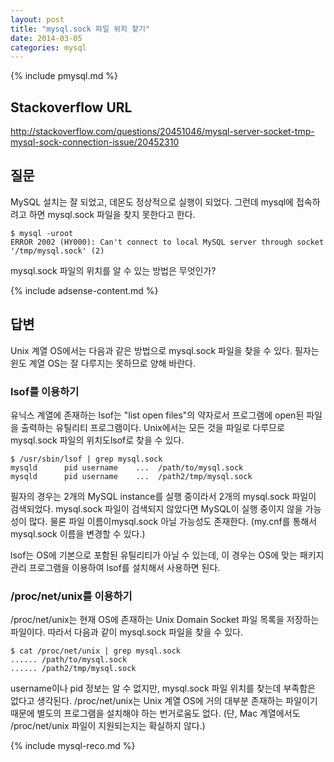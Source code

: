```yaml
---
layout: post
title: "mysql.sock 파일 위치 찾기"
date: 2014-03-05 
categories: mysql
---
```


{% include pmysql.md %}

## Stackoverflow URL

http://stackoverflow.com/questions/20451046/mysql-server-socket-tmp-mysql-sock-connection-issue/20452310

## 질문

MySQL 설치는 잘 되었고, 데몬도 정상적으로 실행이 되었다. 그런데 mysql에 접속하려고 하면 mysql.sock 파일을 찾지 못한다고 한다.

    $ mysql -uroot
    ERROR 2002 (HY000): Can't connect to local MySQL server through socket '/tmp/mysql.sock' (2)

mysql.sock 파일의 위치를 알 수 있는 방법은 무엇인가?

{% include adsense-content.md %}

## 답변

Unix 계열 OS에서는 다음과 같은 방법으로 mysql.sock 파일을 찾을 수 있다. 필자는 윈도 계열 OS는 잘 다루지는 못하므로 양해 바란다.

### lsof를 이용하기

유닉스 계열에 존재하는 lsof는 "list open files"의 약자로서 프로그램에 open된 파일을 출력하는 유틸리티 프로그램이다. Unix에서는 모든 것을 파일로 다루므로 mysql.sock 파일의 위치도lsof로 찾을 수 있다.

    $ /usr/sbin/lsof | grep mysql.sock
    mysqld      pid username    ...  /path/to/mysql.sock
    mysqld      pid username    ...  /path2/tmp/mysql.sock

필자의 경우는 2개의 MySQL instance를 실행 중이라서 2개의 mysql.sock 파일이 검색되었다. mysql.sock 파일이 검색되지 않았다면 MySQL이 실행 중이지 않을 가능성이 많다. 물론 파일 이름이mysql.sock 아닐 가능성도 존재한다. (my.cnf를 통해서 mysql.sock 이름을 변경할 수 있다.)

lsof는 OS에 기본으로 포함된 유틸리티가 아닐 수 있는데, 이 경우는 OS에 맞는 패키지 관리 프로그램을 이용하여 lsof를 설치해서 사용하면 된다.

### /proc/net/unix를 이용하기

/proc/net/unix는 현재 OS에 존재하는 Unix Domain Socket 파일 목록을 저장하는 파일이다. 따라서 다음과 같이 mysql.sock 파일을 찾을 수 있다.

    $ cat /proc/net/unix | grep mysql.sock
    ...... /path/to/mysql.sock
    ...... /path2/tmp/mysql.sock

username이나 pid 정보는 알 수 없지만, mysql.sock 파일 위치를 찾는데 부족함은 없다고 생각된다. /proc/net/unix는 Unix 계열 OS에 거의 대부분 존재하는 파일이기 때문에 별도의 프로그램을 설치해야 하는 번거로움도 없다. (단, Mac 계열에서도 /proc/net/unix 파일이 지원되는지는 확실하지 않다.)

{% include mysql-reco.md %}
